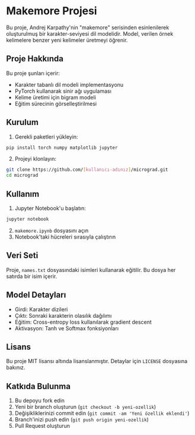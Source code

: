 # Makemore Projesi

Bu proje, Andrej Karpathy'nin "makemore" serisinden esinlenilerek oluşturulmuş bir karakter-seviyesi dil modelidir. Model, verilen örnek kelimelere benzer yeni kelimeler üretmeyi öğrenir.

## Proje Hakkında

Bu proje şunları içerir:
- Karakter tabanlı dil modeli implementasyonu
- PyTorch kullanarak sinir ağı uygulaması
- Kelime üretimi için bigram modeli
- Eğitim sürecinin görselleştirilmesi

## Kurulum

1. Gerekli paketleri yükleyin:
```bash
pip install torch numpy matplotlib jupyter
```

2. Projeyi klonlayın:
```bash
git clone https://github.com/[kullanıcı-adınız]/micrograd.git
cd micrograd
```

## Kullanım

1. Jupyter Notebook'u başlatın:
```bash
jupyter notebook
```

2. `makemore.ipynb` dosyasını açın
3. Notebook'taki hücreleri sırasıyla çalıştırın

## Veri Seti

Proje, `names.txt` dosyasındaki isimleri kullanarak eğitilir. Bu dosya her satırda bir isim içerir.

## Model Detayları

- Girdi: Karakter dizileri
- Çıktı: Sonraki karakterin olasılık dağılımı
- Eğitim: Cross-entropy loss kullanılarak gradient descent
- Aktivasyon: Tanh ve Softmax fonksiyonları

## Lisans

Bu proje MIT lisansı altında lisanslanmıştır. Detaylar için `LICENSE` dosyasına bakınız.

## Katkıda Bulunma

1. Bu depoyu fork edin
2. Yeni bir branch oluşturun (`git checkout -b yeni-ozellik`)
3. Değişikliklerinizi commit edin (`git commit -am 'Yeni özellik eklendi'`)
4. Branch'inizi push edin (`git push origin yeni-ozellik`)
5. Pull Request oluşturun
